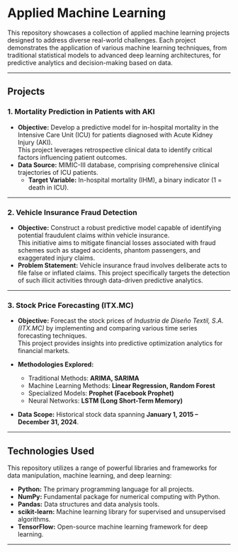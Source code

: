 # Applied Machine Learning

This repository showcases a collection of applied machine learning projects designed to address diverse real-world challenges. Each project demonstrates the application of various machine learning techniques, from traditional statistical models to advanced deep learning architectures, for predictive analytics and decision-making based on data.

---

## Projects

### 1. Mortality Prediction in Patients with AKI
- **Objective:** Develop a predictive model for in-hospital mortality in the Intensive Care Unit (ICU) for patients diagnosed with Acute Kidney Injury (AKI).  
  This project leverages retrospective clinical data to identify critical factors influencing patient outcomes.  
- **Data Source:** MIMIC-III database, comprising comprehensive clinical trajectories of ICU patients.  
  - **Target Variable:** In-hospital mortality (IHM), a binary indicator (1 = death in ICU).

---

### 2. Vehicle Insurance Fraud Detection
- **Objective:** Construct a robust predictive model capable of identifying potential fraudulent claims within vehicle insurance.  
  This initiative aims to mitigate financial losses associated with fraud schemes such as staged accidents, phantom passengers, and exaggerated injury claims.  
- **Problem Statement:** Vehicle insurance fraud involves deliberate acts to file false or inflated claims. This project specifically targets the detection of such illicit activities through data-driven predictive analytics.

---

### 3. Stock Price Forecasting (ITX.MC)
- **Objective:** Forecast the stock prices of *Industria de Diseño Textil, S.A. (ITX.MC)* by implementing and comparing various time series forecasting techniques.  
  This project provides insights into predictive optimization analytics for financial markets.  

- **Methodologies Explored:**
  - Traditional Methods: **ARIMA, SARIMA**  
  - Machine Learning Methods: **Linear Regression, Random Forest**  
  - Specialized Models: **Prophet (Facebook Prophet)**  
  - Neural Networks: **LSTM (Long Short-Term Memory)**  

- **Data Scope:** Historical stock data spanning **January 1, 2015 – December 31, 2024**.

---

## Technologies Used

This repository utilizes a range of powerful libraries and frameworks for data manipulation, machine learning, and deep learning:

- **Python:** The primary programming language for all projects.  
- **NumPy:** Fundamental package for numerical computing with Python.  
- **Pandas:** Data structures and data analysis tools.  
- **scikit-learn:** Machine learning library for supervised and unsupervised algorithms.  
- **TensorFlow:** Open-source machine learning framework for deep learning.  

---
